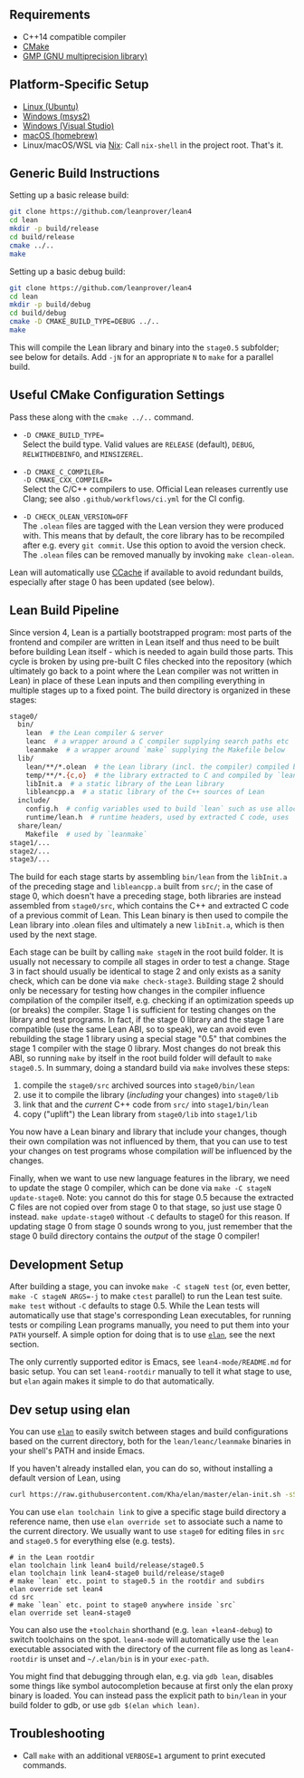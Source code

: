 Requirements
------------

- C++14 compatible compiler
- [CMake](http://www.cmake.org)
- [GMP (GNU multiprecision library)](http://gmplib.org/)

Platform-Specific Setup
-----------------------

- [Linux (Ubuntu)](ubuntu.md)
- [Windows (msys2)](msys2.md)
- [Windows (Visual Studio)](msvc.md)
- [macOS (homebrew)](osx-10.9.md)
- Linux/macOS/WSL via [Nix](https://nixos.org/nix/): Call `nix-shell` in the project root. That's it.

Generic Build Instructions
--------------------------

Setting up a basic release build:

```bash
git clone https://github.com/leanprover/lean4
cd lean
mkdir -p build/release
cd build/release
cmake ../..
make
```

Setting up a basic debug build:

```bash
git clone https://github.com/leanprover/lean4
cd lean
mkdir -p build/debug
cd build/debug
cmake -D CMAKE_BUILD_TYPE=DEBUG ../..
make
```

This will compile the Lean library and binary into the `stage0.5` subfolder; see
below for details. Add `-jN` for an appropriate `N` to `make` for a parallel
build.

Useful CMake Configuration Settings
-----------------------------------

Pass these along with the `cmake ../..` command.

* `-D CMAKE_BUILD_TYPE=`\
  Select the build type. Valid values are `RELEASE` (default), `DEBUG`,
  `RELWITHDEBINFO`, and `MINSIZEREL`.

* `-D CMAKE_C_COMPILER=`\
  `-D CMAKE_CXX_COMPILER=`\
  Select the C/C++ compilers to use. Official Lean releases currently use Clang;
  see also `.github/workflows/ci.yml` for the CI config.

* `-D CHECK_OLEAN_VERSION=OFF`\
  The `.olean` files are tagged with the Lean version they were produced with.
  This means that by default, the core library has to be recompiled after e.g.
  every `git commit`. Use this option to avoid the version check. The `.olean`
  files can be removed manually by invoking `make clean-olean`.

Lean will automatically use [CCache](https://ccache.dev/) if available to avoid
redundant builds, especially after stage 0 has been updated (see below).

Lean Build Pipeline
-------------------

Since version 4, Lean is a partially bootstrapped program: most parts of the
frontend and compiler are written in Lean itself and thus need to be built before
building Lean itself - which is needed to again build those parts. This cycle is
broken by using pre-built C files checked into the repository (which ultimately
go back to a point where the Lean compiler was not written in Lean) in place of
these Lean inputs and then compiling everything in multiple stages up to a fixed
point. The build directory is organized in these stages:

```bash
stage0/
  bin/
    lean  # the Lean compiler & server
    leanc  # a wrapper around a C compiler supplying search paths etc
    leanmake  # a wrapper around `make` supplying the Makefile below
  lib/
    lean/**/*.olean  # the Lean library (incl. the compiler) compiled by `lean` above
    temp/**/*.{c,o}  # the library extracted to C and compiled by `leanc`
    libInit.a  # a static library of the Lean library
    libleancpp.a  # a static library of the C++ sources of Lean
  include/
    config.h  # config variables used to build `lean` such as use allocator
    runtime/lean.h  # runtime headers, used by extracted C code, uses `config.h`
  share/lean/
    Makefile  # used by `leanmake`
stage1/...
stage2/...
stage3/...
```

The build for each stage starts by assembling `bin/lean` from the `libInit.a` of
the preceding stage and `libleancpp.a` built from `src/`; in the case of stage 0,
which doesn't have a preceding stage, both libraries are instead assembled from
`stage0/src`, which contains the C++ and extracted C code of a previous commit of
Lean. This Lean binary is then used to compile the Lean library into .olean files
and ultimately a new `libInit.a`, which is then used by the next stage.

Each stage can be built by calling `make stageN` in the root build folder. It is
usually not necessary to compile all stages in order to test a change. Stage 3 in
fact should usually be identical to stage 2 and only exists as a sanity check,
which can be done via `make check-stage3`. Building stage 2 should only be
necessary for testing how changes in the compiler influence compilation of the
compiler itself, e.g. checking if an optimization speeds up (or breaks) the
compiler. Stage 1 is sufficient for testing changes on the library and test
programs. In fact, if the stage 0 library and the stage 1 are compatible (use the
same Lean ABI, so to speak), we can avoid even rebuilding the stage 1 library
using a special stage "0.5" that combines the stage 1 compiler with the stage 0
library. Most changes do not break this ABI, so running `make` by itself in the
root build folder will default to `make stage0.5`. In summary, doing a standard
build via `make` involves these steps:

1. compile the `stage0/src` archived sources into `stage0/bin/lean`
1. use it to compile the library (*including* your changes) into `stage0/lib`
1. link that and the *current* C++ code from `src/` into `stage1/bin/lean`
1. copy ("uplift") the Lean library from `stage0/lib` into `stage1/lib`

You now have a Lean binary and library that include your changes, though their
own compilation was not influenced by them, that you can use to test your changes
on test programs whose compilation *will* be influenced by the changes.

Finally, when we want to use new language features in the library, we need to
update the stage 0 compiler, which can be done via `make -C stageN update-stage0`.
Note: you cannot do this for stage 0.5 because the extracted C files are not
copied over from stage 0 to that stage, so just use stage 0 instead.
`make update-stage0` without `-C` defaults to stage0 for this reason. If updating
stage 0 from stage 0 sounds wrong to you, just remember that the stage 0 build
directory contains the *output* of the stage 0 compiler!

Development Setup
-----------------

After building a stage, you can invoke `make -C stageN test` (or, even better,
`make -C stageN ARGS=-j` to make `ctest` parallel) to run the Lean test suite.
`make test` without `-C` defaults to stage 0.5. While the Lean tests
will automatically use that stage's corresponding Lean executables, for running
tests or compiling Lean programs manually, you need to put them into your `PATH`
yourself. A simple option for doing that is to use
[`elan`](https://github.com/Kha/elan), see the next section.

The only currently supported editor is Emacs, see `lean4-mode/README.md` for
basic setup. You can set `lean4-rootdir` manually to tell it what stage to use,
but `elan` again makes it simple to do that automatically.

Dev setup using elan
--------------------

You can use [`elan`](https://github.com/Kha/elan) to easily switch between
stages and build configurations based on the current directory, both for the
`lean/leanc/leanmake` binaries in your shell's PATH and inside Emacs.

If you haven't already installed elan, you can do so, without installing a
default version of Lean, using
```bash
curl https://raw.githubusercontent.com/Kha/elan/master/elan-init.sh -sSf | sh -s -- --default-toolchain none
```
You can use `elan toolchain link` to give a specific stage build directory a
reference name, then use `elan override set` to associate such a name to the
current directory. We usually want to use `stage0` for editing files in `src`
and `stage0.5` for everything else (e.g. tests).
```
# in the Lean rootdir
elan toolchain link lean4 build/release/stage0.5
elan toolchain link lean4-stage0 build/release/stage0
# make `lean` etc. point to stage0.5 in the rootdir and subdirs
elan override set lean4
cd src
# make `lean` etc. point to stage0 anywhere inside `src`
elan override set lean4-stage0
```
You can also use the `+toolchain` shorthand (e.g. `lean +lean4-debug`) to switch
toolchains on the spot. `lean4-mode` will automatically use the `lean` executable
associated with the directory of the current file as long as `lean4-rootdir` is
unset and `~/.elan/bin` is in your `exec-path`.

You might find that debugging through elan, e.g. via `gdb lean`, disables some
things like symbol autocompletion because at first only the elan proxy binary
is loaded. You can instead pass the explicit path to `bin/lean` in your build
folder to gdb, or use `gdb $(elan which lean)`.

Troubleshooting
---------------

* Call `make` with an additional `VERBOSE=1` argument to print executed commands.
